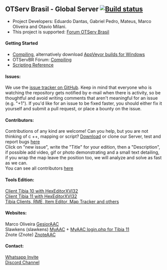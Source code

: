 ## OTServ Brasil - Global Server [![Build status](https://ci.appveyor.com/api/projects/status/599x38f3a0luessl?svg=true)](https://ci.appveyor.com/project/opentibiabr/otservbr-global "Download builds for Windows")

* Project Developers: Eduardo Dantas, Gabriel Pedro, Mateus, Marco Oliveira and Otavio Milani.
* This project is supported: [Forum OTServ Brasil](https://forums.otserv.com.br/)

#### Getting Started

* [Compiling](https://github.com/otland/forgottenserver/wiki/Compiling), alternatively download [AppVeyor builds for Windows](https://ci.appveyor.com/project/opentibiabr/otservbr-global)
* OTServBR Fórum: [Compiling](https://forums.otserv.com.br/index.php?/forums/topic/167896-windowsvc2017-compilando-sources-otservbr-global/)
* [Scripting Reference](https://github.com/otland/forgottenserver/wiki/Script-Interface)

#### Issues:

We use the [issue tracker on GitHub](https://github.com/opentibiabr/OTServBR-Global/issues). Keep in mind that everyone who is watching the repository gets notified by e-mail when there is activity, so be thoughtful and avoid writing comments that aren't meaningful for an issue (e.g. "+1"). If you'd like for an issue to be fixed faster, you should either fix it yourself and submit a pull request, or place a bounty on the issue.

#### Contributors:
Contributions of any kind are welcome! Can you help, but you are not thinking of c ++, mapping or script? [Download](https://github.com/opentibiabr/OTServBR-Global/archive/master.zip) or clone our Server, test and report bugs [here](https://github.com/opentibiabr/OTServBR-Global/issues)<br>
Click on "new issue", write the "Title" for your edition, then a "Description", if possible add video, gif or photo demonstrating and a small text detailing, if you wrap the map leave the position too, we will analyze and solve as fast as we can.<br>
You can see all contributors [here](https://github.com/opentibiabr/OTServBR-Global/graphs/contributors)<br>

#### Tools Edition:
[Client Tibia 10 with HexEditorXVI32](https://forums.otserv.com.br/index.php?/forums/topic/167554-tibia-10-custom-client-desative-a-msg-de-atualiza%C3%A7%C3%A3o-mc-seu-ip/)<br>
[Client Tibia 11 with HexEditorXVI32](https://forums.otserv.com.br/index.php?/forums/topic/167611-cliente-tibia-11-com-hexeditorxvi32/)<br>
[Tibia Clients, RME, Item Editor, Map Tracker and others](https://github.com/opentibiabr/tools/)<br>

#### Websites:
Marco Oliveira [GesiorAAC](https://github.com/marcomoa/gesior-aac/archive/master.zip)<br>
Slawkens (slawkens) [MyAAC](https://github.com/slawkens/myaac/archive/master.zip) + [MyAAC login.php for Tibia 11](https://github.com/slawkens/myaac-tibia11-login/releases/download/v1.3/myaac-tibia11-login-v1.3.zip)<br>
Znote (Znote) [ZnoteAAC](https://github.com/Znote/ZnoteAAC/archive/master.zip)<br>

#### Contact:
[Whatsapp Invite](https://chat.whatsapp.com/FWca9zJxOnXHlcxyjfwXaQ)<br>
[Discord Channel](https://discord.gg/3NxYnyV)<br>
